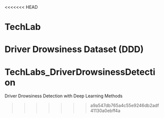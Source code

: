 <<<<<<< HEAD
# TechLab
Driver Drowsiness Dataset (DDD)
=======
# TechLabs_DriverDrowsinessDetection
Driver Drowsiness Detection with Deep Learning Methods
>>>>>>> a9a547db765a4c55e9246db2adf41130a0ebff4a
